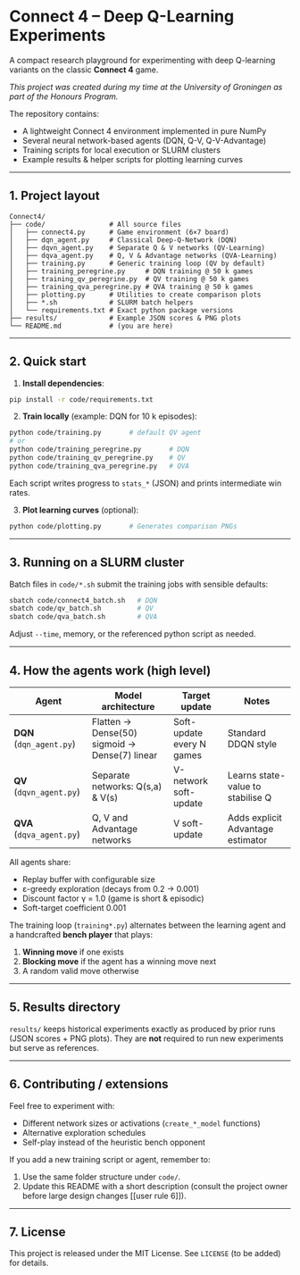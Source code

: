 # Connect 4 – Deep Q-Learning Experiments

A compact research playground for experimenting with deep Q-learning variants on the classic **Connect 4** game.

*This project was created during my time at the University of Groningen as part of the Honours Program.*

The repository contains:

* A lightweight Connect 4 environment implemented in pure NumPy
* Several neural network-based agents (DQN, Q-V, Q-V-Advantage)
* Training scripts for local execution or SLURM clusters
* Example results & helper scripts for plotting learning curves

---

## 1. Project layout

```
Connect4/
├── code/                # All source files
│   ├── connect4.py      # Game environment (6×7 board)
│   ├── dqn_agent.py     # Classical Deep-Q-Network (DQN)
│   ├── dqvn_agent.py    # Separate Q & V networks (QV-Learning)
│   ├── dqva_agent.py    # Q, V & Advantage networks (QVA-Learning)
│   ├── training.py      # Generic training loop (QV by default)
│   ├── training_peregrine.py     # DQN training @ 50 k games
│   ├── training_qv_peregrine.py  # QV training @ 50 k games
│   ├── training_qva_peregrine.py # QVA training @ 50 k games
│   ├── plotting.py      # Utilities to create comparison plots
│   ├── *.sh             # SLURM batch helpers
│   └── requirements.txt # Exact python package versions
├── results/             # Example JSON scores & PNG plots
└── README.md            # (you are here)
```

---

## 2. Quick start

1. **Install dependencies**:

```bash
pip install -r code/requirements.txt
```

2. **Train locally** (example: DQN for 10 k episodes):

```bash
python code/training.py       # default QV agent
# or
python code/training_peregrine.py       # DQN
python code/training_qv_peregrine.py    # QV
python code/training_qva_peregrine.py   # QVA
```

Each script writes progress to `stats_*` (JSON) and prints intermediate win rates.

3. **Plot learning curves** (optional):

```bash
python code/plotting.py       # Generates comparison PNGs
```

---

## 3. Running on a SLURM cluster

Batch files in `code/*.sh` submit the training jobs with sensible defaults:

```bash
sbatch code/connect4_batch.sh   # DQN
sbatch code/qv_batch.sh         # QV
sbatch code/qva_batch.sh        # QVA
```

Adjust `--time`, memory, or the referenced python script as needed.

---

## 4. How the agents work (high level)

| Agent | Model architecture | Target update | Notes |
|-------|--------------------|--------------|-------|
| **DQN** (`dqn_agent.py`) | Flatten → Dense(50) sigmoid → Dense(7) linear | Soft-update every N games | Standard DDQN style |
| **QV** (`dqvn_agent.py`)  | Separate networks: Q(s,a) & V(s)             | V-network soft-update     | Learns state-value to stabilise Q |
| **QVA** (`dqva_agent.py`) | Q, V and Advantage networks                  | V soft-update             | Adds explicit Advantage estimator |

All agents share:

* Replay buffer with configurable size
* ε-greedy exploration (decays from 0.2 → 0.001)
* Discount factor γ = 1.0 (game is short & episodic)
* Soft-target coefficient 0.001

The training loop (`training*.py`) alternates between the learning agent and a handcrafted **bench player** that plays:

1. **Winning move** if one exists
2. **Blocking move** if the agent has a winning move next
3. A random valid move otherwise

---

## 5. Results directory

`results/` keeps historical experiments exactly as produced by prior runs (JSON scores + PNG plots). They are **not** required to run new experiments but serve as references.

---

## 6. Contributing / extensions

Feel free to experiment with:

* Different network sizes or activations (`create_*_model` functions)
* Alternative exploration schedules
* Self-play instead of the heuristic bench opponent

If you add a new training script or agent, remember to:

1. Use the same folder structure under `code/`.
2. Update this README with a short description (consult the project owner before large design changes [[user rule 6]]).

---

## 7. License

This project is released under the MIT License. See `LICENSE` (to be added) for details. 